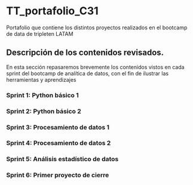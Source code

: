 # TT_portafolio_C31
Portafolio que contiene los distintos proyectos realizados en el bootcamp de data de tripleten LATAM


## Descripción de los contenidos revisados.

En esta sección repasaremos brevemente los contenidos vistos en cada sprint del bootcamp de analítica de datos, con el fin de ilustrar las herramientas y aprendizajes

### Sprint 1: Python básico 1 

### Sprint 2: Python básico 2

### Sprint 3: Procesamiento de datos 1

### Sprint 4: Procesamiento de datos 2

### Sprint 5: Análisis estadístico de datos

### Sprint 6: Primer proyecto de cierre  
